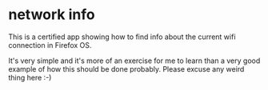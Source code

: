 # network info

This is a certified app showing how to find info about the current wifi connection in Firefox OS.

It's very simple and it's more of an exercise for me to learn than a very good example of how this should be done probably. Please excuse any weird thing here :-)
